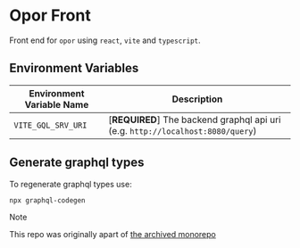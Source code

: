 # Opor Front
Front end for `opor` using `react`, `vite` and `typescript`.

## Environment Variables
Environment Variable Name | Description
--- | ---
`VITE_GQL_SRV_URI` | [**REQUIRED**] The backend graphql api uri (e.g. `http://localhost:8080/query`)

## Generate graphql types
To regenerate graphql types use:
```bash
npx graphql-codegen
```

> [!NOTE]
> This repo was originally apart of [the archived monorepo](https://github.com/arsmoriendy/opor)
